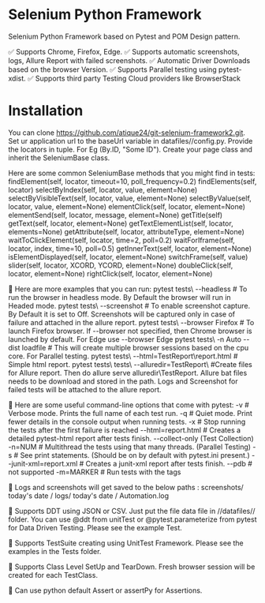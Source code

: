 # Selenium Python Framework 

Selenium Python Framework based on Pytest and POM Design pattern.

✅ Supports Chrome, Firefox, Edge.
✅ Supports automatic screenshots, logs, Allure Report with failed screenshots.
✅ Automatic Driver Downloads based on the browser Version.
✅ Supports Parallel testing using pytest-xdist.
✅ Supports third party Testing Cloud providers like BrowserStack


# Installation
You can clone https://github.com/atique24/git-selenium-framework2.git.
Set ur application url to the baseUrl variable in datafiles//config.py. 
Provide the locators in tuple. For Eg (By.ID, "Some ID").
Create your page class and inherit the SeleniumBase class. 

Here are some common SeleniumBase methods that you might find in tests:
findElement(self, locator, timeout=10, poll_frequency=0.2)
findElements(self, locator)
selectByIndex(self, locator, value, element=None)
selectByVisibleText(self, locator, value, element=None)
selectByValue(self, locator, value, element=None)
elementClick(self, locator, element=None)
elementSend(self, locator, message, element=None)
getTitle(self)
getText(self, locator, element=None)
getTextElementList(self, locator, elements=None)
getAttribute(self, locator, attributeType, element=None)
waitToClickElement(self, locator, time=2, poll=0.2)
waitForIframe(self, locator, index, time=10, poll=0.5)
getInnerText(self, locator, element=None)
isElementDisplayed(self, locator, element=None)
switchFrame(self, value)
slider(self, locator, XCORD, YCORD, element=None)
doubleClick(self, locator, element=None)
rightClick(self, locator, element=None)

🔵 Here are more examples that you can run:
pytest tests\ --headless   # To run the browser in headless mode. By Default the browser will run in Headed mode.
pytest tests\ --screenshot # To enable screenshot capture. By Default it is set to Off. Screenshots will be captured only in case of failure and attached in the allure report.
pytest tests\ --browser Firefox # To launch Firefox browser. If --browser not specified, then Chrome browser is launched by default. For Edge use --browser Edge
pytest tests\ -n Auto --dist loadfile # This will create multiple browser sessions based on the cpu core. For Parallel testing.
pytest tests\ --html=TestReport\report.html # Simple html report.
pytest tests\ tests\  --alluredir=TestReport\  #Create files for Allure report. Then do allure serve alluredir\TestReport. Allure bat files needs to be download and stored in the path. Logs and Screenshot for failed tests will be attached to the allure report. 

🔵 Here are some useful command-line options that come with pytest:
-v  # Verbose mode. Prints the full name of each test run.
-q  # Quiet mode. Print fewer details in the console output when running tests.
-x  # Stop running the tests after the first failure is reached
--html=report.html  # Creates a detailed pytest-html report after tests finish.
--collect-only (Test Collection)
-n=NUM  # Multithread the tests using that many threads. (Parallel Testing)
-s  # See print statements. (Should be on by default with pytest.ini present.)
--junit-xml=report.xml  # Creates a junit-xml report after tests finish.
--pdb  # not supported
-m=MARKER  # Run tests with the tags


🔵 Logs and screenshots will get saved to the below paths :
screenshots/ today's date /
logs/ today's date / Automation.log

🔵 Supports DDT using JSON or CSV. Just put the file data file in //datafiles// folder. You can use @ddt from unitTest or @pytest.parameterize from pytest for Data Driven Testing. Please see the example Test.

🔵 Supports TestSuite creating using UnitTest Framework. Please see the examples in the Tests folder.

🔵 Supports Class Level SetUp and TearDown. Fresh browser session will be created for each TestClass.

🔵 Can use python default Assert or assertPy for Assertions.

